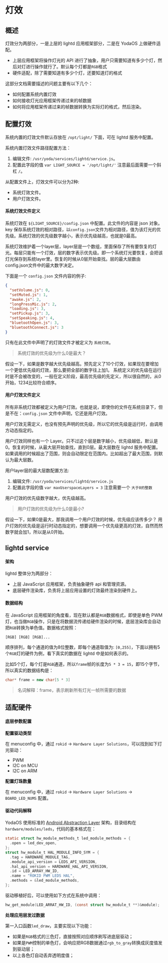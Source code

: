 # 灯效

## 概述

灯效分为两部分，一是上层的 lightd 应用框架部分，二是在 YodaOS 上做硬件适配。

- 上层应用框架将操作灯光的 API 进行了抽象，用户只需要知道有多少个灯，然后对灯进行操作就行了。默认每个灯都是`RGB`格式
- 硬件适配，除了需要知道有多少个灯，还要知道灯的格式

这部分文档需要描述的问题主要有以下几个：

- 如何配置系统内置灯效
- 如何接收灯光应用框架传递过来的帧数据
- 如何将应用框架传递过来的帧数据转换为实际灯的格式，然后渲染。

## 配置灯效

系统内置的灯效文件默认存放在 `/opt/light/` 下面，可在 lightd 服务中配置。

系统内置灯效文件路径配置方法：

1. 编辑文件: `/usr/yoda/services/lightd/service.js`。
2. 配置此字段的值 `var LIGHT_SOURCE = '/opt/light/'` 注意最后面需要一个斜杠 `/`。

从配置文件上，灯效文件可以分为2种:

- 系统灯效文件。
- 用户灯效文件。

#### 系统灯效文件定义

系统灯效在 `${LIGHT_SOURCE}/config.json` 中配置。此文件的内容是 json 对象。key 保存系统灯效的相对路径，以`config.json`文件为相对路径，值为该灯光的优先级。系统灯效的优先级数字越小，表示优先级越高，也就是0最高。

系统灯效维护着一个layer层，layer层是一个数组，里面保存了所有要恢复的灯光。每层只能有一个灯效，层的数字表示优先级。即一个系统灯光要恢复，会把该灯光保存到系统layer里。恢复的时候从0层开始查找。层的最大层数由config.json文件中的最大数字决定。

下面是一个 `config.json` 文件内容的例子:

```json
{
  "setVolume.js": 0,
  "setMuted.js": 1,
  "awake.js": 2,
  "longPressMic.js": 2,
  "loading.js": 3,
  "setPickup.js": 3,
  "setSpeaking.js": 4,
  "bluetoothOpen.js": 3,
  "bluetoothConnect.js": 3
}
```

只有在此文件中声明了的灯效文件才被定义为 `系统灯效`。

> 系统灯效的优先级为什么0是最大？

假设一下，如果是数字越大优先级越高。预先定义了10个灯效，如果现在要增加一个更低优先级的灯效，那么要把全部的数字往上加1。
系统定义的优先级在运行时是不会被改变的，一般在定义阶段，最高优先级的先定义，所以很自然的，从0开始，1234比较符合顺序。

#### 用户灯效文件定义

所有非系统灯效都被定义为用户灯效。也就是说，即使你的文件在系统目录下，但是不在：`config.json` 文件中声明，它还是用户灯效。

用户灯效无需定义，也没有预先声明的优先级，所以它的优先级是运行时，由调用方动态指定的。

用户灯效同样也有一个 Layer。只不过这个层是数字越小，优先级越低，默认是0。恢复的时候，从最大层开始查找，直到0层。最大层数在 lightd 服务中配置。如果调用的时候超出了范围，则会自动限定在范围内。比如超出了最大范围，则默认为最大层数。

用户layer层的最大层数配置方法:

1. 编辑文件: `/usr/yoda/services/lightd/service.js`
2. 配置此字段的值 `var maxUserspaceLayers = 3` 注意需要一个 `大于0的整数`

用户灯效的优先级数字越大，优先级越高。

> 用户灯效的优先级为什么0是最小?

假设一下，如果0是最大，那我调用一个用户灯效的时候，优先级应该传多少？
用户灯效的优先级是运行时动态指定的，想要调用一个优先级更高的灯效，自然而然数字就会加1，所以是从0开始。

## lightd service

#### 架构

lightd 整体分为两部分：

- 上层 JavaScript 应用框架，负责抽象硬件 api 和管理资源。
- 底层硬件渲染库，负责将上层应用设置的灯效最终渲染到硬件上。

#### 数据结构

在 JavaScript 应用框架的角度看，现在默认都是`RGB`数据格式，即使是单色 PWM 灯，也当做`RGB`操作，只是在将数据流传递给硬件渲染的时候，底层渲染库会自动把`RGB`转换为单色值。数据格式按照：

```
[RGB] [RGB] [RGB]...
```

顺序排列，每个通道的值为8位整数，即每个通道取值为: `[0,255]`，下面以拥有5个`RGB`灯的硬件为例，看下真实的数据在 lightd 中是如何表示的。

比如5个灯，每个灯是`RGB`通道，所以`frame`帧的长度为`5 * 3 = 15`，即15个字节，所以真实的数据结构是：

```cpp
char* frame = new char[5 * 3]
```

> 名词解释：frame，表示刷新所有灯光一帧所需要的数据

## 适配硬件

#### 底层参数配置

**配置驱动类型**

在 menuconfig 中，通过 `rokid` -> `Hardware Layer Solutions`，可以找到如下灯光驱动：

- PWM
- I2C on MCU
- I2C on ARM

**配置灯珠数量**

在 menuconfig 中，通过 `rokid` -> `Hardware Layer Solutions` -> `BOARD_LED_NUMS` 配置。

#### 驱动代码解释

YodaOS 使用标准的 [Android Abstraction Layer](https://developer.android.com/guide/platform#hal) 架构，目录结构在 `hardware/modules/leds`，代码的基本格式在：

```c
static struct hw_module_methods_t led_module_methods = {
  .open = led_dev_open,
};
struct hw_module_t HAL_MODULE_INFO_SYM = {
  .tag = HARDWARE_MODULE_TAG,
  .module_api_version = LEDS_API_VERSION,
  .hal_api_version = HARDWARE_HAL_API_VERSION,
  .id = LED_ARRAY_HW_ID,
  .name = "ROKID PWM LEDS HAL",
  .methods = &led_module_methods,
};
```

驱动移植好后，可以使用如下方式在系统中调用：

```c
hw_get_module(LED_ARRAT_HW_ID, (const struct hw_module_t **)&module);
```

**处理应用层发过数据**

第一入口函数`led_draw`，主要实现以下功能：

- 如果是`RGB`格式的三色灯，直接按照对应顺序刷写进底层驱动；
- 如果是`PWM`控制的单色灯，会响应把RGB数据通过`rgb_to_gray`转换成灰度值发到驱动层；
- 以上各色灯自动丢弃透明度值；
